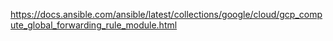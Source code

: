 https://docs.ansible.com/ansible/latest/collections/google/cloud/gcp_compute_global_forwarding_rule_module.html
